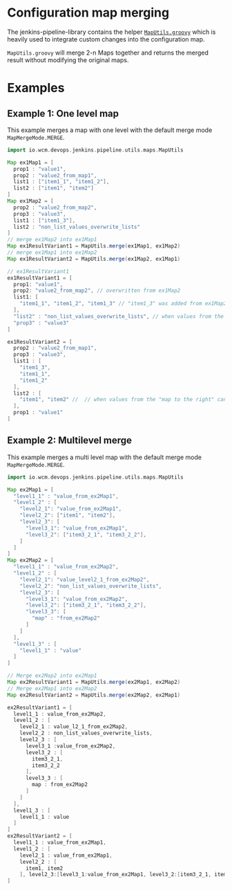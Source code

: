 # Configuration map merging

The jenkins-pipeline-library contains the helper
[`MapUtils.groovy`](../src/io/wcm/devops/jenkins/pipeline/utils/maps/MapUtils.groovy)
which is heavily used to integrate custom changes into the configuration
map.

`MapUtils.groovy` will merge 2-n Maps together and returns the merged
result without modifying the original maps.

# Examples

## Example 1: One level map

This example merges a map with one level with the default merge mode
`MapMergeMode.MERGE`.

```groovy
import io.wcm.devops.jenkins.pipeline.utils.maps.MapUtils

Map ex1Map1 = [
  prop1 : "value1",
  prop2 : "value2_from_map1",
  list1 : ["item1_1", "item1_2"],
  list2 : ["item1", "item2"]
]
Map ex1Map2 = [
  prop2 : "value2_from_map2",
  prop3 : "value3",
  list1 : ["item1_3"],
  list2 : "non_list_values_overwrite_lists"
]
// merge ex1Map2 into ex1Map1
Map ex1ResultVariant1 = MapUtils.merge(ex1Map1, ex1Map2)
// merge ex1Map1 into ex1Map2
Map ex1ResultVariant2 = MapUtils.merge(ex1Map2, ex1Map1)

// ex1ResultVariant1
ex1ResultVariant1 = [
  prop1: "value1", 
  prop2: "value2_from_map2", // overwritten from ex1Map2
  list1: [ 
    "item1_1", "item1_2", "item1_3" // "item1_3" was added from ex1Map2
  ], 
  "list2" : "non_list_values_overwrite_lists", // when values from the "map to the right" can not be merged they overwrite
  "prop3" : "value3"
]

ex1ResultVariant2 = [
  prop2 : "value2_from_map1", 
  prop3 : "value3", 
  list1 : [
    "item1_3", 
    "item1_1", 
    "item1_2"
  ], 
  list2 : [
    "item1", "item2" //  // when values from the "map to the right" can not be merged they overwrite
  ], 
  prop1 : "value1"
]
```

## Example 2: Multilevel merge

This example merges a multi level map with the default
merge mode `MapMergeMode.MERGE`.

```groovy
import io.wcm.devops.jenkins.pipeline.utils.maps.MapUtils

Map ex2Map1 = [
  "level1_1" : "value_from_ex2Map1",
  "level1_2" : [
    "level2_1": "value_from_ex2Map1",
    "level2_2": ["item1", "item2"],
    "level2_3": [
      "level3_1": "value_from_ex2Map1",
      "level3_2": ["item3_2_1", "item3_2_2"],
    ]
  ]
]
Map ex2Map2 = [
  "level1_1" : "value_from_ex2Map2",
  "level1_2" : [
    "level2_1": "value_level2_1_from_ex2Map2",
    "level2_2": "non_list_values_overwrite_lists",
    "level2_3": [
      "level3_1": "value_from_ex2Map2",
      "level3_2": ["item3_2_1", "item3_2_2"],
      "level3_3": [
        "map" : "from_ex2Map2"
      ]
    ]
  ],
  "level1_3" : [
    "level1_1" : "value"
  ]
]

// Merge ex2Map2 into ex2Map1
Map ex2ResultVariant1 = MapUtils.merge(ex2Map1, ex2Map2)
// Merge ex2Map1 into ex2Map2
Map ex2ResultVariant2 = MapUtils.merge(ex2Map2, ex2Map1)

ex2ResultVariant1 = [
  level1_1 : value_from_ex2Map2, 
  level1_2 : [
    level2_1 : value_l2_1_from_ex2Map2, 
    level2_2 : non_list_values_overwrite_lists, 
    level2_3 : [
      level3_1 :value_from_ex2Map2,
      level3_2 : [ 
        item3_2_1, 
        item3_2_2
      ], 
      level3_3 : [ 
        map : from_ex2Map2
      ]
    ]
  ],
  level1_3 : [ 
    level1_1 : value
  ]
]
ex2ResultVariant2 = [
  level1_1 : value_from_ex2Map1, 
  level1_2 : [
    level2_1 : value_from_ex2Map1, 
    level2_2 : [
      item1, item2
    ], level2_3:[level3_1:value_from_ex2Map1, level3_2:[item3_2_1, item3_2_2], level3_3:[map:from_ex2Map2]]], level1_3:[level1_1:value]
]

```